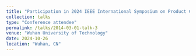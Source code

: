 ```yaml
---
title: "Participation in 2024 IEEE International Symposium on Product Compliance Engineering-Asia"
collection: talks
type: "Conference attendee"
permalink: /talks/2014-03-01-talk-3
venue: "Wuhan University of Technology"
date: 2024-10-26
location: "Wuhan, CN"
---
```



